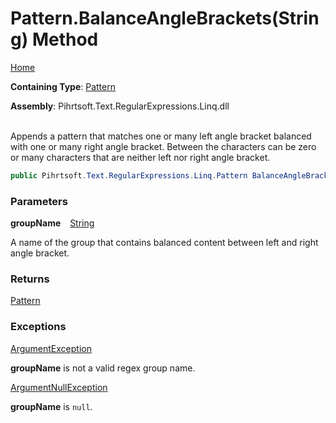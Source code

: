 # Pattern\.BalanceAngleBrackets\(String\) Method

[Home](../../../../../../README.md)

**Containing Type**: [Pattern](../README.md)

**Assembly**: Pihrtsoft\.Text\.RegularExpressions\.Linq\.dll

\
Appends a pattern that matches one or many left angle bracket balanced with one or many right angle bracket\.
Between the characters can be zero or many characters that are neither left nor right angle bracket\.

```csharp
public Pihrtsoft.Text.RegularExpressions.Linq.Pattern BalanceAngleBrackets(string groupName)
```

### Parameters

**groupName** &ensp; [String](https://docs.microsoft.com/en-us/dotnet/api/system.string)

A name of the group that contains balanced content between left and right angle bracket\.

### Returns

[Pattern](../README.md)

### Exceptions

[ArgumentException](https://docs.microsoft.com/en-us/dotnet/api/system.argumentexception)

**groupName** is not a valid regex group name\.

[ArgumentNullException](https://docs.microsoft.com/en-us/dotnet/api/system.argumentnullexception)

**groupName** is `null`\.

